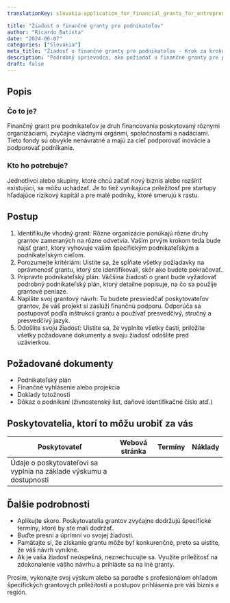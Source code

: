 ```yaml
---
translationKey: slovakia-application_for_financial_grants_for_entrepreneurs

title: "Žiadosť o finančné granty pre podnikateľov"
author: "Ricardo Batista"
date: "2024-06-07"
categories: ["Slovakia"]
meta_title: "Žiadosť o finančné granty pre podnikateľov - Krok za krokom sprievodca"
description: "Podrobný sprievodca, ako požiadať o finančné granty pre podnikateľov."
draft: false
---
```


## Popis
### Čo to je?

Finančný grant pre podnikateľov je druh financovania poskytovaný rôznymi organizáciami, zvyčajne vládnymi orgánmi, spoločnosťami a nadáciami. Tieto fondy sú obvykle nenávratné a majú za cieľ podporovať inovácie a podporovať podnikanie.

### Kto ho potrebuje?

Jednotlivci alebo skupiny, ktoré chcú začať nový biznis alebo rozšíriť existujúci, sa môžu uchádzať. Je to tiež vynikajúca príležitosť pre startupy hľadajúce rizikový kapitál a pre malé podniky, ktoré smerujú k rastu.

## Postup

1. Identifikujte vhodný grant: Rôzne organizácie ponúkajú rôzne druhy grantov zameraných na rôzne odvetvia. Vaším prvým krokom teda bude nájsť grant, ktorý vyhovuje vašim špecifickým podnikateľským a podnikateľským cieľom.
2. Porozumejte kritériám: Uistite sa, že spĺňate všetky požiadavky na oprávnenosť grantu, ktorý ste identifikovali, skôr ako budete pokračovať.
3. Pripravte podnikateľský plán: Väčšina žiadostí o grant bude vyžadovať podrobný podnikateľský plán, ktorý detailne popisuje, na čo sa použije grantové peniaze.
4. Napíšte svoj grantový návrh: Tu budete presviedčať poskytovateľov grantov, že váš projekt si zaslúži finančnú podporu. Odporúča sa postupovať podľa inštrukcií grantu a používať presvedčivý, stručný a presvedčivý jazyk.
5. Odošlite svoju žiadosť: Uistite sa, že vyplníte všetky časti, priložíte všetky požadované dokumenty a svoju žiadosť odošlite pred uzávierkou.

## Požadované dokumenty
- Podnikateľský plán
- Finančné vyhlásenie alebo projekcia
- Doklady totožnosti
- Dôkaz o podnikaní (živnostenský list, daňové identifikačné číslo atď.)

## Poskytovatelia, ktorí to môžu urobiť za vás

| Poskytovateľ    |     Webová stránka     |     Termíny    |       Náklady      |
| --------------- | --------------- |  :-------------: | :-------------: |
| Údaje o poskytovateľovi sa vyplnia na základe výskumu a dostupnosti |

## Ďalšie podrobnosti
- Aplikujte skoro. Poskytovatelia grantov zvyčajne dodržujú špecifické termíny, ktoré by ste mali dodržať.
- Buďte presní a úprimní vo svojej žiadosti.
- Pamätajte si, že získanie grantu môže byť konkurenčné, preto sa uistite, že váš návrh vynikne.
- Ak je vaša žiadosť neúspešná, neznechucujte sa. Využite príležitosť na zdokonalenie vášho návrhu a prihláste sa na iné granty.

Prosím, vykonajte svoj výskum alebo sa poraďte s profesionálom ohľadom špecifických grantových príležitostí a postupov prihlásenia pre váš biznis a región.